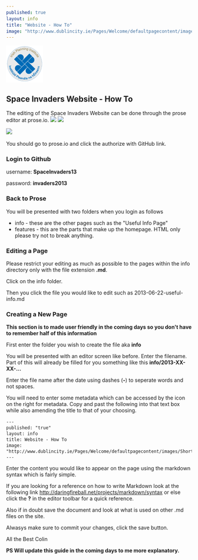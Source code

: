 ```yaml
---
published: true
layout: info
title: "Website - How To"
image: "http://www.dublincity.ie/Pages/Welcome/defaultpagecontent/images/ShortLogo.png"
---
```


![IPI-logo.png](/_posts/IPI-logo.png)
## Space Invaders Website - How To

The editing of the Space Invaders Website can be done through the prose editor at prose.io.
![](//media/IPI-logo.png)
![](/_posts/media/dublin_bus_gis_trace_e64410.png)

<img src="/_posts/media/Cork%20Area_Programme_All-Island%20Transmission%20Map_14September2012-02-02-02.jpg" /> 

You should go to prose.io and click the authorize with GitHub link.

### Login to Github

username: **SpaceInvaders13**

password: **invaders2013**

### Back to Prose

You will be presented with two folders when you login as follows

- info - these are the other pages such as the "Useful Info Page"
- features - this are the parts that make up the homepage. HTML only please try not to break anything.

### Editing a Page

Please restrict your editing as much as possible to the pages within the info directory only with the file extension **.md**.

Click on the info folder.

Then you click the file you would like to edit such as 2013-06-22-useful-info.md

### Creating a New Page

__This section is to made user friendly in the coming days so you don't have to remember half of this information__

First enter the folder you wish to create the file aka **info**

You will be presented with an editor screen like before. Enter the filename. Part of this will already be filled for you something like this **info/2013-XX-XX-...**

Enter the file name after the date using dashes (**-**) to seperate words and not spaces.

You will need to enter some metadata which can be accessed by the icon on the right for metadata. Copy and past the following into that text box while also amending the title to that of your choosing.

	---
	published: "true"
	layout: info
	title: Website - How To
	image: "http://www.dublincity.ie/Pages/Welcome/defaultpagecontent/images/ShortLogo.png"
	---


Enter the content you would like to appear on the page using the markdown syntax which is fairly simple. 

If you are looking for a reference on how to write Markdown look at the following link http://daringfireball.net/projects/markdown/syntax or else click the **?** in the editor toolbar for a quick reference.

Also if in doubt save the document and look at what is used on other .md files on the site.

Alwasys make sure to commit your changes, click the save button.

All the Best
Colin

**PS Will update this guide in the coming days to me more explanatory.**